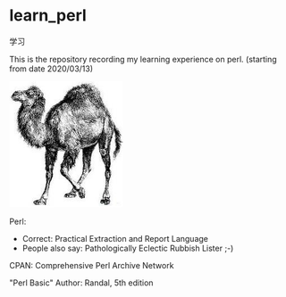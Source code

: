 # learn_perl

学习

This is the repository recording my learning experience on perl. (starting from date 2020/03/13)

![perl_camel](/img/perl_camel.jpg)

Perl: 

* Correct: Practical Extraction and Report Language
* People also say: Pathologically Eclectic Rubbish Lister ;-)

CPAN: Comprehensive Perl Archive Network

"Perl Basic" Author: Randal, 5th edition

